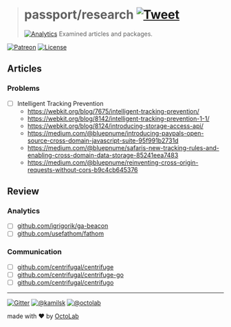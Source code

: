 > # passport/research [![Tweet](https://img.shields.io/twitter/url/http/shields.io.svg?style=social)](https://twitter.com/intent/tweet?text=Person%20Identifier%20as%20a%20Service&url=https://kamilsk.github.io/passport/&via=ikamilsk&hashtags=go,service,authentication,identification)
> [![Analytics](https://ga-beacon.appspot.com/UA-109817251-24/passport/research?pixel)](https://kamilsk.github.io/passport/)
> Examined articles and packages.

[![Patreon](https://img.shields.io/badge/patreon-donate-orange.svg)](https://www.patreon.com/octolab)
[![License](https://img.shields.io/badge/license-MIT-blue.svg)](LICENSE)

## Articles

### Problems

- [ ] Intelligent Tracking Prevention
  - https://webkit.org/blog/7675/intelligent-tracking-prevention/
  - https://webkit.org/blog/8142/intelligent-tracking-prevention-1-1/
  - https://webkit.org/blog/8124/introducing-storage-access-api/
  - https://medium.com/@bluepnume/introducing-paypals-open-source-cross-domain-javascript-suite-95f991b2731d
  - https://medium.com/@bluepnume/safaris-new-tracking-rules-and-enabling-cross-domain-data-storage-85241eea7483
  - https://medium.com/@bluepnume/reinventing-cross-origin-requests-without-cors-b9c4cb645376

## Review

### Analytics

- [ ] [github.com/igrigorik/ga-beacon](https://github.com/igrigorik/ga-beacon/)
- [ ] [github.com/usefathom/fathom](https://github.com/usefathom/fathom/)

### Communication

- [ ] [github.com/centrifugal/centrifuge](https://github.com/centrifugal/centrifuge/)
- [ ] [github.com/centrifugal/centrifuge-go](https://github.com/centrifugal/centrifuge-go/)
- [ ] [github.com/centrifugal/centrifugo](https://github.com/centrifugal/centrifugo/)

---

[![Gitter](https://badges.gitter.im/Join%20Chat.svg)](https://gitter.im/kamilsk/passport)
[![@kamilsk](https://img.shields.io/badge/author-%40kamilsk-blue.svg)](https://twitter.com/ikamilsk)
[![@octolab](https://img.shields.io/badge/sponsor-%40octolab-blue.svg)](https://twitter.com/octolab_inc)

made with ❤️ by [OctoLab](https://www.octolab.org/)
